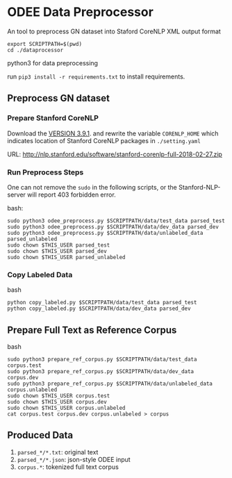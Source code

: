 # ODEE Data Preprocessor
An tool to preprocess GN dataset into Staford CoreNLP XML output format 

```
export SCRIPTPATH=$(pwd)
cd ./dataprocessor
```

python3 for data preprocessing

run `pip3 install -r requirements.txt` to install requirements.

## Preprocess GN dataset

### Prepare Stanford CoreNLP
Download the [VERSION 3.9.1](https://stanfordnlp.github.io/CoreNLP/history.html).
and rewrite the variable `CORENLP_HOME` which indicates location of Stanford CoreNLP packages in `./setting.yaml`

URL:
http://nlp.stanford.edu/software/stanford-corenlp-full-2018-02-27.zip

### Run Preprocess Steps
One can not remove the `sudo` in the following scripts, or the Stanford-NLP-server will report 403 forbidden error.

bash:
```
sudo python3 odee_preprocess.py $SCRIPTPATH/data/test_data parsed_test
sudo python3 odee_preprocess.py $SCRIPTPATH/data/dev_data parsed_dev
sudo python3 odee_preprocess.py $SCRIPTPATH/data/unlabeled_data parsed_unlabeled
sudo chown $THIS_USER parsed_test
sudo chown $THIS_USER parsed_dev
sudo chown $THIS_USER parsed_unlabeled
```

### Copy Labeled Data
bash
```
python copy_labeled.py $SCRIPTPATH/data/test_data parsed_test
python copy_labeled.py $SCRIPTPATH/data/dev_data parsed_dev
```

## Prepare Full Text as Reference Corpus
bash
```
sudo python3 prepare_ref_corpus.py $SCRIPTPATH/data/test_data corpus.test
sudo python3 prepare_ref_corpus.py $SCRIPTPATH/data/dev_data corpus.dev
sudo python3 prepare_ref_corpus.py $SCRIPTPATH/data/unlabeled_data corpus.unlabeled
sudo chown $THIS_USER corpus.test
sudo chown $THIS_USER corpus.dev
sudo chown $THIS_USER corpus.unlabeled
cat corpus.test corpus.dev corpus.unlabeled > corpus
```

## Produced Data
1. `parsed_*/*.txt`: original text
2. `parsed_*/*.json`: json-style ODEE input
3. `corpus.*`: tokenized full text corpus
